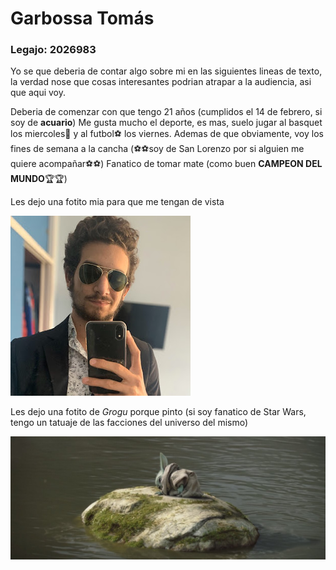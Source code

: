 # Garbossa Tomás 
### **Legajo**: 2026983

Yo se que deberia de contar algo sobre mi en las siguientes lineas de texto, la verdad nose que cosas interesantes podrian atrapar a la audiencia, asi que aqui voy.

Deberia de comenzar con que tengo 21 años (cumplidos el 14 de febrero, si soy de **acuario**)
Me gusta mucho el deporte, es mas, suelo jugar al basquet los miercoles🏀 y al futbol⚽️ los viernes. Ademas de que obviamente, voy los fines de semana a la cancha (⚽️⚽️soy de San Lorenzo por si alguien me quiere acompañar⚽️⚽️)
Fanatico de tomar mate (como buen **CAMPEON DEL MUNDO**🏆🏆)

Les dejo una fotito mia para que me tengan de vista

![Deberia de ir mi carita aca](yo.jpg)

Les dejo una fotito de *Grogu* porque pinto (si soy fanatico de Star Wars, tengo un tatuaje de las facciones del universo del mismo)

![Otra fotito porque si](19AD3E7D-85C3-403F-BA7E-242273CA912D.jpeg)
